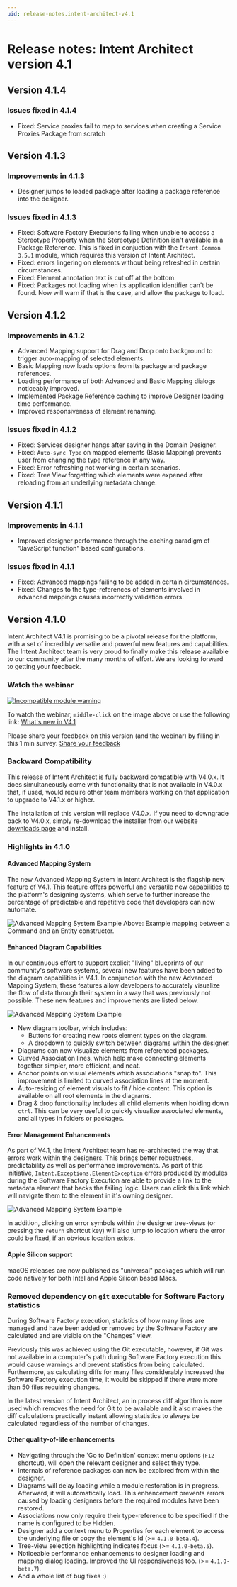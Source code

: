 ```yaml
---
uid: release-notes.intent-architect-v4.1
---
```


# Release notes: Intent Architect version 4.1

## Version 4.1.4

### Issues fixed in 4.1.4

- Fixed: Service proxies fail to map to services when creating a Service Proxies Package from scratch

## Version 4.1.3

### Improvements in 4.1.3

- Designer jumps to loaded package after loading a package reference into the designer.

### Issues fixed in 4.1.3

- Fixed: Software Factory Executions failing when unable to access a Stereotype Property when the Stereotype Definition isn't available in a Package Reference. This is fixed in conjuction with the `Intent.Common 3.5.1` module, which requires this version of Intent Architect.
- Fixed: errors lingering on elements without being refreshed in certain circumstances.
- Fixed: Element annotation text is cut off at the bottom.
- Fixed: Packages not loading when its application identifier can't be found. Now will warn if that is the case, and allow the package to load.

## Version 4.1.2

### Improvements in 4.1.2

- Advanced Mapping support for Drag and Drop onto background to trigger auto-mapping of selected elements.
- Basic Mapping now loads options from its package and package references.
- Loading performance of both Advanced and Basic Mapping dialogs noticeably improved.
- Implemented Package Reference caching to improve Designer loading time performance.
- Improved responsiveness of element renaming.

### Issues fixed in 4.1.2

- Fixed: Services designer hangs after saving in the Domain Designer.
- Fixed: `Auto-sync Type` on mapped elements (Basic Mapping) prevents user from changing the type reference in any way.
- Fixed: Error refreshing not working in certain scenarios.
- Fixed: Tree View forgetting which elements were expened after reloading from an underlying metadata change.

## Version 4.1.1

### Improvements in 4.1.1

- Improved designer performance through the caching paradigm of "JavaScript function" based configurations.

### Issues fixed in 4.1.1

- Fixed: Advanced mappings failing to be added in certain circumstances.
- Fixed: Changes to the type-references of elements involved in advanced mappings causes incorrectly validation errors.

## Version 4.1.0

Intent Architect V4.1 is promising to be a pivotal release for the platform, with a set of incredibly versatile and powerful new features and capabilities. The Intent Architect team is very  proud to finally make this release available to our community after the many months of effort. We are looking forward to getting your feedback.

### Watch the webinar

[![Incompatible module warning](images/4.1.0/intent-architect-v4-1-webinar-cover-page.png)](https://intentarchitect.com/#/redirect/?category=resources&subCategory=webinar-introduction-to-intent-architect-v4.1)

To watch the webinar, `middle-click` on the image above or use the following link: [What's new in V4.1](https://intentarchitect.com/#/redirect/?category=resources&subCategory=webinar-introduction-to-intent-architect-v4.1)

Please share your feedback on this version (and the webinar) by filling in this 1 min survey: [Share your feedback](https://intentarchitect.com/#/redirect/?category=resources&subCategory=Webinar-Feedback-Survey)

### Backward Compatibility

This release of Intent Architect is fully backward compatible with V4.0.x. It does simultaneously come with functionality that is not available in V4.0.x that, if used, would require other team members working on that application to upgrade to V4.1.x or higher.

The installation of this version will replace V4.0.x. If you need to downgrade back to V4.0.x, simply re-download the installer from our website [downloads page](https://intentarchitect.com/#/downloads) and install.

### Highlights in 4.1.0

#### Advanced Mapping System

The new Advanced Mapping System in Intent Architect is the flagship new feature of V4.1. This feature offers powerful and versatile new capabilities to the platform's designing systems, which serve to further increase the percentage of predictable and repetitive code that developers can now automate.

![Advanced Mapping System Example](images/4.1.0/mapping-system-example.png)
Above: Example mapping between a Command and an Entity constructor.

#### Enhanced Diagram Capabilities

In our continuous effort to support explicit "living" blueprints of our community's software systems, several new features have been added to the diagram capabilities in V4.1. In conjunction with the new Advanced Mapping System, these features allow developers to accurately visualize the flow of data through their system in a way that was previously not possible. These new features and improvements are listed below.

![Advanced Mapping System Example](images/4.1.0/new-diagram-capabilities.png)

- New diagram toolbar, which includes:
  - Buttons for creating new roots element types on the diagram.
  - A dropdown to quickly switch between diagrams within the designer.
- Diagrams can now visualize elements from referenced packages.
- Curved Association lines, which help make connecting elements together simpler, more efficient, and neat.
- Anchor points on visual elements which associations "snap to". This improvement is limited to curved association lines at the moment.
- Auto-resizing of element visuals to fit / hide content. This option is available on all root elements in the diagrams.
- Drag & drop functionality includes all child elements when holding down `ctrl`. This can be very useful to quickly visualize associated elements, and all types in folders or packages.

#### Error Management Enhancements

As part of V4.1, the Intent Architect team has re-architected the way that errors work within the designers. This brings better robustness, predictability as well as performance improvements. As part of this initiative, `Intent.Exceptions.ElementException` errors produced by modules during the Software Factory Execution are able to provide a link to the metadata element that backs the failing logic. Users can click this link which will navigate them to the element in it's owning designer.

![Advanced Mapping System Example](images/4.1.0/element-exception-example.png)

In addition, clicking on error symbols within the designer tree-views (or pressing the `return` shortcut key) will also jump to location where the error could be fixed, if an obvious location exists.

#### Apple Silicon support

macOS releases are now published as "universal" packages which will run code natively for both Intel and Apple Silicon based Macs.

### Removed dependency on `git` executable for Software Factory statistics

During Software Factory execution, statistics of how many lines are managed and have been added or removed by the Software Factory are calculated and are visible on the "Changes" view.

Previously this was achieved using the Git executable, however, if Git was not available in a computer's path during Software Factory execution this would cause warnings and prevent statistics from being calculated. Furthermore, as calculating diffs for many files considerably increased the Software Factory execution time, it would be skipped if there were more than 50 files requiring changes.

In the latest version of Intent Architect, an in process diff algorithm is now used which removes the need for Git to be available and it also makes the diff calculations practically instant allowing statistics to always be calculated regardless of the number of changes.

#### Other quality-of-life enhancements

- Navigating through the 'Go to Definition' context menu options (`F12` shortcut), will open the relevant designer and select they type.
- Internals of reference packages can now be explored from within the designer.
- Diagrams will delay loading while a module restoration is in progress. Afterward, it will automatically load. This enhancement prevents errors caused by loading designers before the required modules have been restored.
- Associations now only require their type-reference to be specified if the name is configured to be Hidden.
- Designer add a context menu to Properties for each element to access the underlying file or copy the element's Id (>= `4.1.0-beta.4`).
- Tree-view selection highlighting indicates focus (>= `4.1.0-beta.5`).
- Noticeable performance enhancements to designer loading and mapping dialog loading. Improved the UI responsiveness too. (>= `4.1.0-beta.7`).
- And a whole list of bug fixes :)
